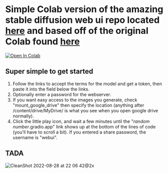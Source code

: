 # Simple Colab version of the amazing stable diffusion web ui repo located [here](https://github.com/hlky/stable-diffusion) and based off of the original Colab found [here](https://github.com/altryne/sd-webui-colab)
[![Open In Colab](https://colab.research.google.com/assets/colab-badge.svg)](https://colab.research.google.com/github/pinilpypinilpy/sd-webui-colab-simplified/blob/main/Stable_Diffusion_WebUi_Simplified.ipynb)

## Super simple to get started
1. Follow the links to accept the terms for the model and get a token, then paste it into the field below the links. 
2. Optionally enter a password for the webserver.
3. If you want easy access to the images you generate, check "mount_google_drive" then specify the location (anything after /content/drive/MyDrive/ is what you see when you open google drive normally).
4. Click the little play icon, and wait a few minutes until the "*random number*.gradio.app" link shows up at the bottom of the lines of code (you'll have to scroll a bit). If you entered a share password, the username is "webui".

## TADA 
![CleanShot 2022-08-28 at 22 06 42@2x](https://user-images.githubusercontent.com/463317/187121044-40210fd8-ca80-4bab-bd90-3b749e06c8fb.jpg)
